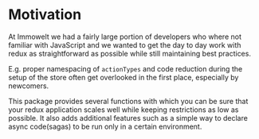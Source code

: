 # Motivation

At Immowelt we had a fairly large portion of developers who where not familiar with JavaScript and we wanted to get the day to day work with redux as straightforward as possible while still maintaining best practices.

E.g. proper namespacing of `actionTypes` and code reduction during the setup of the store often get overlooked in the first place, especially by newcomers.

This package provides several functions with which you can be sure that your redux application scales well while keeping restrictions as low as possible. It also adds additional features such as a simple way to declare async code(sagas) to be run only in a certain environment.
